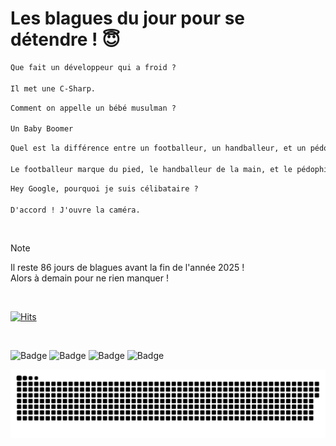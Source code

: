
<h1>Les blagues du jour pour se détendre ! 😇</h1>

```diff
Que fait un développeur qui a froid ?

Il met une C-Sharp.
```

```diff
Comment on appelle un bébé musulman ?

Un Baby Boomer
```

```diff
Quel est la différence entre un footballeur, un handballeur, et un pédophile ?

Le footballeur marque du pied, le handballeur de la main, et le pédophile Marc Dutroux
```

```diff
Hey Google, pourquoi je suis célibataire ?

D'accord ! J'ouvre la caméra.
```

<br/>

> [!NOTE]
> Il reste 86 jours de blagues avant la fin de l'année 2025 ! <br/>
> Alors à demain pour ne rien manquer !

<br/>


[![Hits](https://hits.seeyoufarm.com/api/count/incr/badge.svg?url=https%3A%2F%2Fgithub.com%2FClems02%2Fhit-counter&count_bg=%23003E80&title_bg=%235C9FE1&icon=powershell.svg&icon_color=%23FFFFFF&title=Visite&edge_flat=false)](https://hits.seeyoufarm.com)


<br/>


![Badge](https://img.shields.io/badge/Last%20updated%20on-white?style=for-the-badge&logo=clockify)   ![Badge](https://img.shields.io/badge/07/10-white?style=for-the-badge) ![Badge](https://img.shields.io/badge/at-white?style=for-the-badge) ![Badge](https://img.shields.io/badge/03:09-white?style=for-the-badge)


<p align="center">
 <img width="1000" src="assets/github-snake.svg" alt="snake"/>
</p>
